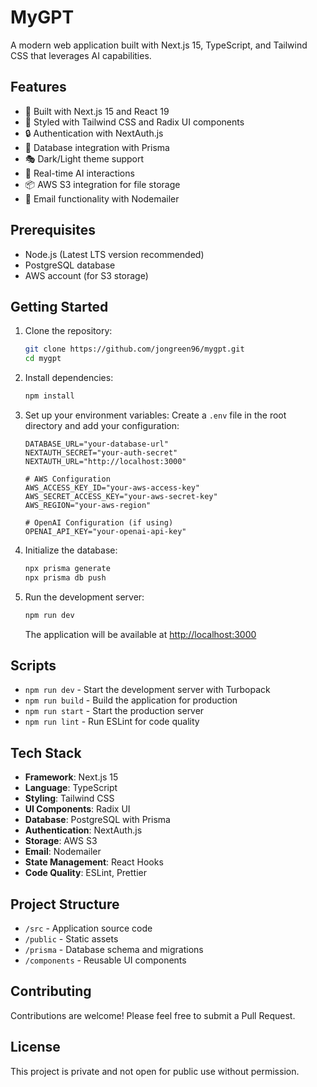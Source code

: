 # MyGPT

A modern web application built with Next.js 15, TypeScript, and Tailwind CSS that leverages AI capabilities.

## Features

- 🚀 Built with Next.js 15 and React 19
- 🎨 Styled with Tailwind CSS and Radix UI components
- 🔒 Authentication with NextAuth.js
- 💾 Database integration with Prisma
- 🎭 Dark/Light theme support
- 🔄 Real-time AI interactions
- 📦 AWS S3 integration for file storage
- 📧 Email functionality with Nodemailer

## Prerequisites

- Node.js (Latest LTS version recommended)
- PostgreSQL database
- AWS account (for S3 storage)

## Getting Started

1. Clone the repository:
   ```bash
   git clone https://github.com/jongreen96/mygpt.git
   cd mygpt
   ```

2. Install dependencies:
   ```bash
   npm install
   ```

3. Set up your environment variables:
   Create a `.env` file in the root directory and add your configuration:
   ```
   DATABASE_URL="your-database-url"
   NEXTAUTH_SECRET="your-auth-secret"
   NEXTAUTH_URL="http://localhost:3000"
   
   # AWS Configuration
   AWS_ACCESS_KEY_ID="your-aws-access-key"
   AWS_SECRET_ACCESS_KEY="your-aws-secret-key"
   AWS_REGION="your-aws-region"
   
   # OpenAI Configuration (if using)
   OPENAI_API_KEY="your-openai-api-key"
   ```

4. Initialize the database:
   ```bash
   npx prisma generate
   npx prisma db push
   ```

5. Run the development server:
   ```bash
   npm run dev
   ```

   The application will be available at [http://localhost:3000](http://localhost:3000)

## Scripts

- `npm run dev` - Start the development server with Turbopack
- `npm run build` - Build the application for production
- `npm run start` - Start the production server
- `npm run lint` - Run ESLint for code quality

## Tech Stack

- **Framework**: Next.js 15
- **Language**: TypeScript
- **Styling**: Tailwind CSS
- **UI Components**: Radix UI
- **Database**: PostgreSQL with Prisma
- **Authentication**: NextAuth.js
- **Storage**: AWS S3
- **Email**: Nodemailer
- **State Management**: React Hooks
- **Code Quality**: ESLint, Prettier

## Project Structure

- `/src` - Application source code
- `/public` - Static assets
- `/prisma` - Database schema and migrations
- `/components` - Reusable UI components

## Contributing

Contributions are welcome! Please feel free to submit a Pull Request.

## License

This project is private and not open for public use without permission.